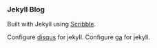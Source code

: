 ### Jekyll Blog

Built with Jekyll using [Scribble](http://scribble.muan.co/posts/scribble-the-jekyll-theme).

Configure [disqus](https://disqus.com/) for jekyll.
Configure [ga](https://analytics.google.com/analytics/web/) for jekyll.
